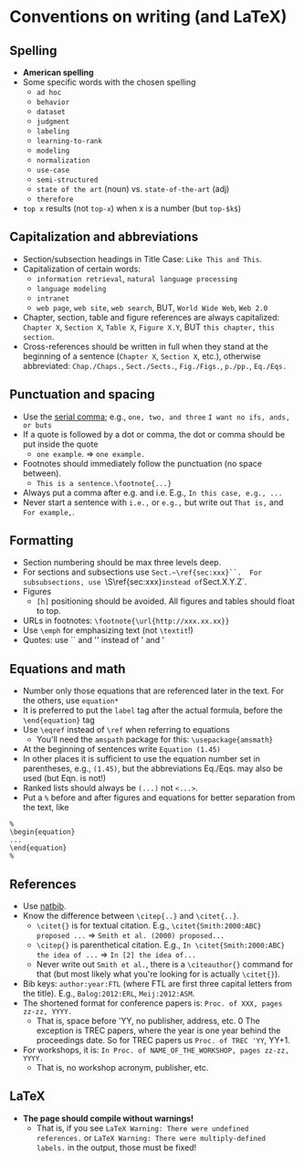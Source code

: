 # Conventions on writing (and LaTeX)

## Spelling

  * **American spelling**
  * Some specific words with the chosen spelling
    - `ad hoc`
    - `behavior`
    - `dataset`
    - `judgment`
    - `labeling`
    - `learning-to-rank`
    - `modeling`
    - `normalization`
    - `use-case`
    - `semi-structured`
    - `state of the art` (noun) vs. `state-of-the-art` (adj)
    - `therefore`
  * `top x` results (not `top-x`) when x is a number (but `top-$k$`)


## Capitalization and abbreviations

  * Section/subsection headings in Title Case: `Like This and This`.
  * Capitalization of certain words:
    - `information retrieval`, `natural language processing`
    - `language modeling`
    - `intranet`
    - `web page`, `web site`, `web search`, BUT, `World Wide Web`, `Web 2.0`
  * Chapter, section, table and figure references are always capitalized: `Chapter X`, `Section X`, `Table X`, `Figure X.Y`, BUT `this chapter,` `this section`.
  * Cross-references should be written in full when they stand at the beginning of a sentence (`Chapter X`, `Section X`, etc.), otherwise abbreviated: `Chap./Chaps.`, `Sect./Sects.`, `Fig./Figs.`, `p./pp.`, `Eq./Eqs.`


## Punctuation and spacing

  * Use the [serial comma](http://en.wikipedia.org/wiki/Serial_comma); e.g., `one, two, and three` `I want no ifs, ands, or buts`
  * If a quote is followed by a dot or comma, the dot or comma should be put inside the quote
    - `one example`. => `one example.`
  * Footnotes should immediately follow the punctuation (no space between).
    - `This is a sentence.\footnote{...}`
  * Always put a comma after e.g. and i.e. E.g., `In this case, e.g., ...`
  * Never start a sentence with `i.e.,` or `e.g.,` but write out `That is,` and `For example,`.


## Formatting

  * Section numbering should be max three levels deep.
  * For sections and subsections use `Sect.~\ref{sec:xxx}``.  For subsubsections, use `\S\ref{sec:xxx}` instead of `Sect.X.Y.Z`.
  * Figures
    - `[h]` positioning should be avoided. All figures and tables should float to top.
  * URLs in footnotes: `\footnote{\url{http://xxx.xx.xx}}`
  * Use `\emph` for emphasizing text (not `\textit`!)
  * Quotes: use \`\` and \'\' instead of \' and \'


## Equations and math

  * Number only those equations that are referenced later in the text. For the others, use `equation*`
  * It is preferred to put the `label` tag after the actual formula, before the `\end{equation}` tag
  * Use `\eqref` instead of `\ref` when referring to equations
    - You'll need the `amspath` package for this: `\usepackage{amsmath}`
  * At the beginning of sentences write `Equation (1.45)`
  * In other places it is sufficient to use the equation number set in parentheses, e.g., `(1.45)`, but the abbreviations Eq./Eqs. may also be used (but Eqn. is not!)
  * Ranked lists should always be `(...)` not `<...>`.
  * Put a `%` before and after figures and equations for better separation from the text, like
```
%
\begin{equation}
...
\end{equation}
%
```

## References

  * Use [natbib](https://www.overleaf.com/learn/latex/natbib_citation_styles).
  * Know the difference between `\citep{..}` and `\citet{..}`.
    - `\citet{}` is for textual citation. E.g., `\citet{Smith:2000:ABC} proposed ...` => `Smith et al. (2000) proposed...`
    - `\citep{}` is parenthetical citation. E.g., `In \citet{Smith:2000:ABC} the idea of ...` => `In [2] the idea of...`
    - Never write out `Smith et al.`, there is a `\citeauthor{}` command for that (but most likely what you're looking for is actually `\citet{}`).
  * Bib keys: `author:year:FTL` (where FTL are first three capital letters from the title). E.g., `Balog:2012:ERL`, `Meij:2012:ASM`.
  * The shortened format for conference papers is: `Proc. of XXX, pages zz-zz, YYYY.`
    - That is, space before 'YY, no publisher, address, etc.
    0 The exception is TREC papers, where the year is one year behind the proceedings date. So for TREC papers us `Proc. of TREC 'YY`, YY+1.
  * For workshops, it is: `In Proc. of NAME_OF_THE_WORKSHOP, pages zz-zz, YYYY.`
    - That is, no workshop acronym, publisher, etc.

## LaTeX

  * **The page should compile without warnings!**
    - That is, if you see `LaTeX Warning: There were undefined references.` or `LaTeX Warning: There were multiply-defined labels.` in the output, those must be fixed!

